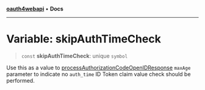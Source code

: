 [**oauth4webapi**](../README.md) • **Docs**

***

# Variable: skipAuthTimeCheck

> `const` **skipAuthTimeCheck**: unique `symbol`

Use this as a value to [processAuthorizationCodeOpenIDResponse](../functions/processAuthorizationCodeOpenIDResponse.md) `maxAge` parameter to
indicate no `auth_time` ID Token claim value check should be performed.
